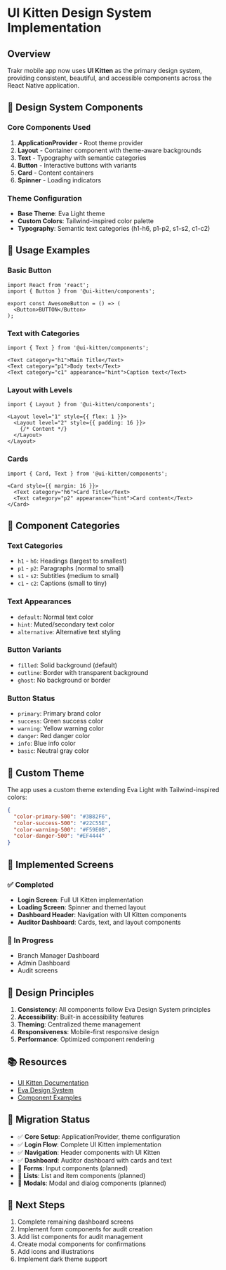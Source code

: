 # UI Kitten Design System Implementation

## Overview

Trakr mobile app now uses **UI Kitten** as the primary design system, providing consistent, beautiful, and accessible components across the React Native application.

## 🎨 Design System Components

### Core Components Used

1. **ApplicationProvider** - Root theme provider
2. **Layout** - Container component with theme-aware backgrounds
3. **Text** - Typography with semantic categories
4. **Button** - Interactive buttons with variants
5. **Card** - Content containers
6. **Spinner** - Loading indicators

### Theme Configuration

- **Base Theme**: Eva Light theme
- **Custom Colors**: Tailwind-inspired color palette
- **Typography**: Semantic text categories (h1-h6, p1-p2, s1-s2, c1-c2)

## 🚀 Usage Examples

### Basic Button
```tsx
import React from 'react';
import { Button } from '@ui-kitten/components';

export const AwesomeButton = () => (
  <Button>BUTTON</Button>
);
```

### Text with Categories
```tsx
import { Text } from '@ui-kitten/components';

<Text category="h1">Main Title</Text>
<Text category="p1">Body text</Text>
<Text category="c1" appearance="hint">Caption text</Text>
```

### Layout with Levels
```tsx
import { Layout } from '@ui-kitten/components';

<Layout level="1" style={{ flex: 1 }}>
  <Layout level="2" style={{ padding: 16 }}>
    {/* Content */}
  </Layout>
</Layout>
```

### Cards
```tsx
import { Card, Text } from '@ui-kitten/components';

<Card style={{ margin: 16 }}>
  <Text category="h6">Card Title</Text>
  <Text category="p2" appearance="hint">Card content</Text>
</Card>
```

## 🎯 Component Categories

### Text Categories
- `h1` - `h6`: Headings (largest to smallest)
- `p1` - `p2`: Paragraphs (normal to small)
- `s1` - `s2`: Subtitles (medium to small)
- `c1` - `c2`: Captions (small to tiny)

### Text Appearances
- `default`: Normal text color
- `hint`: Muted/secondary text color
- `alternative`: Alternative text styling

### Button Variants
- `filled`: Solid background (default)
- `outline`: Border with transparent background
- `ghost`: No background or border

### Button Status
- `primary`: Primary brand color
- `success`: Green success color
- `warning`: Yellow warning color
- `danger`: Red danger color
- `info`: Blue info color
- `basic`: Neutral gray color

## 🔧 Custom Theme

The app uses a custom theme extending Eva Light with Tailwind-inspired colors:

```json
{
  "color-primary-500": "#3B82F6",
  "color-success-500": "#22C55E",
  "color-warning-500": "#F59E0B",
  "color-danger-500": "#EF4444"
}
```

## 📱 Implemented Screens

### ✅ Completed
- **Login Screen**: Full UI Kitten implementation
- **Loading Screen**: Spinner and themed layout
- **Dashboard Header**: Navigation with UI Kitten components
- **Auditor Dashboard**: Cards, text, and layout components

### 🚧 In Progress
- Branch Manager Dashboard
- Admin Dashboard
- Audit screens

## 🎨 Design Principles

1. **Consistency**: All components follow Eva Design System principles
2. **Accessibility**: Built-in accessibility features
3. **Theming**: Centralized theme management
4. **Responsiveness**: Mobile-first responsive design
5. **Performance**: Optimized component rendering

## 📚 Resources

- [UI Kitten Documentation](https://akveo.github.io/react-native-ui-kitten/)
- [Eva Design System](https://eva.design/)
- [Component Examples](https://akveo.github.io/react-native-ui-kitten/docs/components/overview)

## 🔄 Migration Status

- ✅ **Core Setup**: ApplicationProvider, theme configuration
- ✅ **Login Flow**: Complete UI Kitten implementation
- ✅ **Navigation**: Header components with UI Kitten
- ✅ **Dashboard**: Auditor dashboard with cards and text
- 🚧 **Forms**: Input components (planned)
- 🚧 **Lists**: List and item components (planned)
- 🚧 **Modals**: Modal and dialog components (planned)

## 🎯 Next Steps

1. Complete remaining dashboard screens
2. Implement form components for audit creation
3. Add list components for audit management
4. Create modal components for confirmations
5. Add icons and illustrations
6. Implement dark theme support
